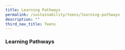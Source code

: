 ```yaml
---
title: Learning Pathways
permalink: /sustainability/teens/learning-pathways
description: ""
third_nav_title: Teens
---
```

### **Learning Pathways**